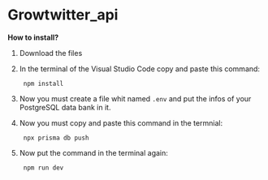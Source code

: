 ﻿# Growtwitter_api

**How to install?**
1. Download the files
2. In the terminal of the Visual Studio Code copy and paste this command:
   ```
    npm install
   ```
3.  Now you must create a file whit named `.env` and put the infos of your PostgreSQL data bank in it.
   
4. Now you must copy and paste this command in the termnial:
   ```
    npx prisma db push
   ```
5. Now put the command in the terminal again:
   ```
    npm run dev
   ```
   
